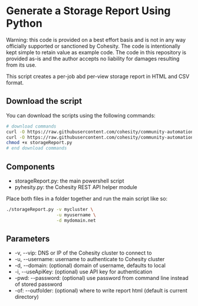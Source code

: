 # Generate a Storage Report Using Python

Warning: this code is provided on a best effort basis and is not in any way officially supported or sanctioned by Cohesity. The code is intentionally kept simple to retain value as example code. The code in this repository is provided as-is and the author accepts no liability for damages resulting from its use.

This script creates a per-job abd per-view storage report in HTML and CSV format.

## Download the script

You can download the scripts using the following commands:

```bash
# download commands
curl -O https://raw.githubusercontent.com/cohesity/community-automation-samples/main/reports/python/storageReport/storageReport.py
curl -O https://raw.githubusercontent.com/cohesity/community-automation-samples/main/python/pyhesity.py
chmod +x storageReport.py
# end download commands
```

## Components

* storageReport.py: the main powershell script
* pyhesity.py: the Cohesity REST API helper module

Place both files in a folder together and run the main script like so:

```bash
./storageReport.py -v mycluster \
                   -u myusername \
                   -d mydomain.net
```

## Parameters

* -v, --vip: DNS or IP of the Cohesity cluster to connect to
* -u, --username: username to authenticate to Cohesity cluster
* -d, --domain: (optional) domain of username, defaults to local
* -i, --useApiKey: (optional) use API key for authentication
* -pwd: --password: (optional) use password from command line instead of stored password
* -of: --outfolder: (optional) where to write report html (default is current directory)
